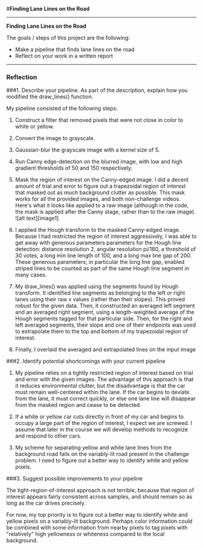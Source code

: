 #**Finding Lane Lines on the Road** 

---

**Finding Lane Lines on the Road**

The goals / steps of this project are the following:
* Make a pipeline that finds lane lines on the road
* Reflect on your work in a written report

---

### Reflection

###1. Describe your pipeline. As part of the description, explain how you modified the draw_lines() function.

My pipeline consisted of the following steps:

1.  Construct a filter that removed pixels that were not close in color to white or yellow.

2.  Convert the image to grayscale.

3.  Gaussian-blur the grayscale image with a kernel size of 5.

4.  Run Canny edge-detection on the blurred image, with low and high gradient thresholds of 50 and 150 respectively.

5.  Mask the region of interest on the Canny-edged image.  I did a decent amount of trial and error to figure out a trapezoidal region of interest that masked out as much background clutter as possible.  This mask works for all the provided images, and both non-challenge videos.  Here's what it looks like applied to a raw image (although in the code, the mask is applied after the Canny stage, rather than to the raw image).
![alt text][image1]

6.  I applied the Hough transform to the masked Canny-edged image.  Because I had restricted the region of interest aggressively, I was able to get away with generous parameters parameters for the Hough line detection:  distance resolution 2, angular resolution pi/180, a threshold of 30 votes, a long min line length of 100, and a long max line gap of 200.  These generous parameters, in particular the long line gap, enabled striped lines to be counted as part of the same Hough line segment in many cases.

7.  My draw_lines() was applied using the segments found by Hough transform.  It identified line segments as belonging to the left or right lanes using their raw x values (rather than their slopes).  This proved robust for the given data.  Then, it constructed an averaged left segment and an averaged right segment, using a length-weighted average of the Hough segments tagged for that particular side.  Then, for the right and left averaged segments, their slope and one of their endpoints was used to extrapolate them to the top and bottom of my trapezoidal region of interest.  

8.  Finally, I overlaid the averaged and extrapolated lines on the input image

###2. Identify potential shortcomings with your current pipeline

1.  My pipeline relies on a tightly restricted region of interest based on trial and error with the given images.  The advantage of this approach is that it reduces environmental clutter, but the disadvantage is that the car must remain well-centered within the lane.  If the car begins to deviate from the lane, it must correct quickly, or else one lane line will disappear from the masked region and cease to be detected.

2.  If a white or yellow car cuts directly in front of my car and begins to occupy a large part of the region of interest, I expect we are screwed.  I assume that later in the course we will develop methods to recognize and respond to other cars.

3.  My scheme for separating yellow and white lane lines from the background road fails on the variably-lit road present in the challenge problem.  I need to figure out a better way to identify white and yellow pixels. 

###3. Suggest possible improvements to your pipeline

The tight-region-of-interest approach is not terrible, because that region of interest appears fairly consistent across samples, and should remain so as long as the car drives precisely.

For now, my top priority is to figure out a better way to identify white and yellow pixels on a variably-lit background.  Perhaps color information could be combined with some information from nearby pixels to tag pixels with "relatively" high yellowness or whiteness compared to the local background.

